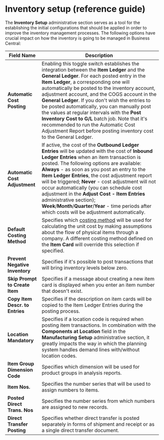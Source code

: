 # Inventory setup (reference guide)

The **Inventory Setup** administrative section serves as a tool for the establishing the initial configurations that should be applied in order to improve the inventory management processes. The following options have crucial impact on how the inventory is going to be managed in Business Central:


| Field Name      | Description |
| ----------- | ----------- |
|  **Automatic Cost Posting**   | Enabling this toggle switch establishes the integration between the **Item Ledger** and the **General Ledger**. For each posted entry in the **Item Ledger**, a corresponding one will automatically be posted to the inventory account, adjustment account, and the COGS account in the **General Ledger**. If you don't wish the entries to be posted automatically, you can manually post the values at regular intervals with the **Post Inventory Cost to G/L** batch job. Note that it's recommended to run the Automatic Cost Adjustment Report before posting inventory cost to the General Ledger.  |
|  **Automatic Cost Adjustment**  | If active, the cost of the **Outbound Ledger Entries** will be updated with the cost of **Inbound Ledger Entries** when an item transaction is posted. The following options are available: **Always** - as soon as you post an entry to the **Item Ledger Entries**, the cost adjustment report will be triggered; **Never** - cost adjustment will not occur automatically (you can schedule cost adjustment in the **Adjust Cost - Item Entries** administrative section); **Week**/**Month**/**Quarter**/**Year** - time periods after which costs will be adjustment automatically.    |
|  **Default Costing Method**  |  Specifies which [costing method](../explanation/fifo_and_lifo.md) will be used for calculating the unit cost by making assumptions about the flow of physical items through a company. A different costing method defined on the **Item Card** will override this selection if specified. |
|  **Prevent Negative Inventory** | Specifies if it's possible to post transactions that will bring inventory levels below zero.   |
|  **Skip Prompt to Create Item**  |  Specifies if a message about creating a new item card is displayed when you enter an item number that doesn't exist.  |
|  **Copy Item Descr. to Entries**  |  Specifies if the description on item cards will be copied to the Item Ledger Entries during the posting process.  |
|  **Location Mandatory** |  Specifies if a location code is required when posting item transactions. In combination with the **Components at Location** field in the **Manufacturing Setup** administrative section, it greatly impacts the way in which the planning system handles demand lines with/without location codes.  |
|  **Item Group Dimension Code**   |  Specifies which dimension will be used for product groups in analysis reports.  |
|  **Item Nos.** |  Specifies the number series that will be used to assign numbers to items.  |
| **Posted Direct Trans. Nos**   | Specifies the number series from which numbers are assigned to new records.  |
| **Direct Transfer Posting** |  Specifies whether direct transfer is posted separately in forms of shipment and receipt or as a single direct transfer document. |


